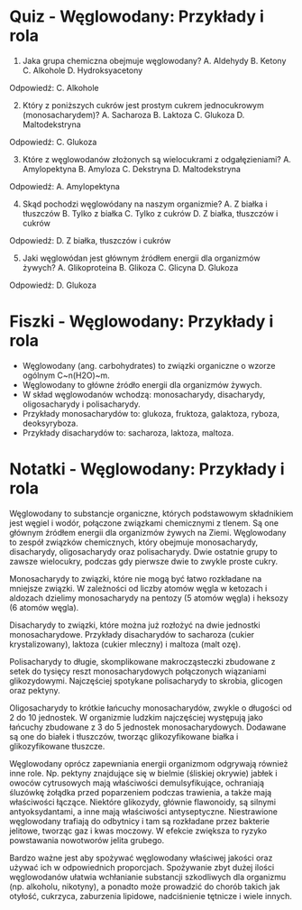  # Quiz - Węglowodany: Przykłady i rola
1. Jaka grupa chemiczna obejmuje węglowodany?
A. Aldehydy
B. Ketony
C. Alkohole
D. Hydroksyacetony

Odpowiedź: C. Alkohole

2. Który z poniższych cukrów jest prostym cukrem jednocukrowym (monosacharydem)?
A. Sacharoza
B. Laktoza
C. Glukoza
D. Maltodekstryna

Odpowiedź: C. Glukoza

3. Które z węglowodanów złożonych są wielocukrami z odgałęzieniami?
A. Amylopektyna
B. Amyloza
C. Dekstryna
D. Maltodekstryna

Odpowiedź: A. Amylopektyna

4. Skąd pochodzi węglowódany na naszym organizmie?
A. Z białka i tłuszczów
B. Tylko z białka
C. Tylko z cukrów
D. Z białka, tłuszczów i cukrów

Odpowiedź: D. Z białka, tłuszczów i cukrów

5. Jaki węglowódan jest głównym źródłem energii dla organizmów żywych?
A. Glikoproteina
B. Glikoza
C. Glicyna
D. Glukoza

Odpowiedź: D. Glukoza

# Fiszki - Węglowodany: Przykłady i rola
- Węglowodany (ang. carbohydrates) to związki organiczne o wzorze ogólnym C~n(H2O)~m.
- Węglowodany to główne źródło energii dla organizmów żywych.
- W skład węglowodanów wchodzą: monosacharydy, disacharydy, oligosacharydy i polisacharydy.
- Przykłady monosacharydów to: glukoza, fruktoza, galaktoza, ryboza, deoksyryboza.
- Przykłady disacharydów to: sacharoza, laktoza, maltoza.

# Notatki - Węglowodany: Przykłady i rola
Węglowodany to substancje organiczne, których podstawowym składnikiem jest węgiel i wodór, połączone związkami chemicznymi z tlenem. Są one głównym źródłem energii dla organizmów żywych na Ziemi. Węglowodany to zespół związków chemicznych, który obejmuje monosacharydy, disacharydy, oligosacharydy oraz polisacharydy. Dwie ostatnie grupy to zawsze wielocukry, podczas gdy pierwsze dwie to zwykle proste cukry.

Monosacharydy to związki, które nie mogą być łatwo rozkładane na mniejsze związki. W zależności od liczby atomów węgla w ketozach i aldozach dzielimy monosacharydy na pentozy (5 atomów węgla) i heksozy (6 atomów węgla).

Disacharydy to związki, które można już rozłożyć na dwie jednostki monosacharydowe. Przykłady disacharydów to sacharoza (cukier krystalizowany), laktoza (cukier mleczny) i maltoza (malt
ozę).

Polisacharydy to długie, skomplikowane makrocząsteczki zbudowane z setek do
tysięcy reszt monosacharydowych połączonych wiązaniami glikozydowymi. Najczęściej spotykane polisacharydy to skrobia, glicogen oraz pektyny.

Oligosacharydy to krótkie łańcuchy monosacharydów, zwykle o
długości od 2 do 10 jednostek. W organizmie ludzkim najczęściej występują jako łańcuchy zbudowane z 3 do 5 jednostek monosacharydowych. Dodawane są one do białek
i tłuszczów, tworząc glikozyfikowane białka i glikozyfikowane tłuszcze.

Węglowodany oprócz zapewniania energii organizmom odgrywają również inne role. Np. pektyny znajdujące się w bielmie (śliskiej okrywie) jabłek i owoców cytrusowych mają właściwości demulsyfikujące, ochraniają śluzówkę żołądka przed poparzeniem podczas trawienia, a także mają właściwości łączące. Niektóre glikozydy, głównie flawonoidy, są silnymi antyoksydantami, a inne mają właściwości antyseptyczne. Niestrawione węglowodany trafiają do odbytnicy i tam są rozkładane przez bakterie jelitowe, tworząc gaz i kwas moczowy. W efekcie zwiększa to ryzyko powstawania nowotworów jelita grubego.

Bardzo ważne jest aby spożywać węglowodany właściwej jakości oraz używać ich w odpowiednich proporcjach. Spożywanie zbyt dużej ilości węglowodanów ułatwia wchłanianie substancji szkodliwych dla organizmu (np. alkoholu, nikotyny), a ponadto może prowadzić do chorób takich jak otyłość, cukrzyca, zaburzenia lipidowe, nadciśnienie tętnicze i wiele innych.